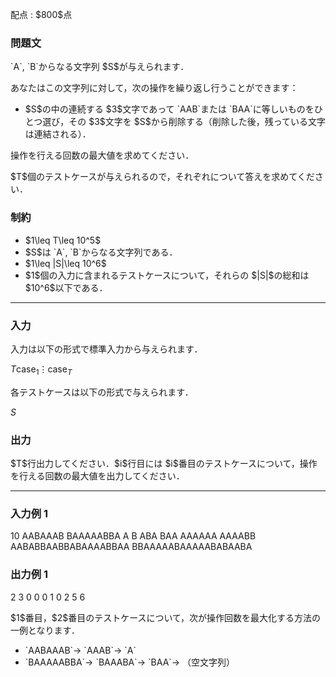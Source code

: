 
<div>

<span>

<span>

<p>
配点 : $800$点
</p>

<div>

<section>

### **問題文**

<p>
`A`, `B`からなる文字列 $S$が与えられます．
</p>

<p>
あなたはこの文字列に対して，次の操作を繰り返し行うことができます：
</p>

<ul>

<li>
$S$の中の連続する $3$文字であって `AAB`または `BAA`に等しいものをひとつ選び，その $3$文字を $S$から削除する（削除した後，残っている文字は連結される）．
</li>

</ul>

<p>
操作を行える回数の最大値を求めてください．
</p>

<p>
$T$個のテストケースが与えられるので，それぞれについて答えを求めてください．
</p>

</section>

</div>

<div>

<section>

### **制約**

<ul>

<li>
$1\leq T\leq 10^5$
</li>

<li>
$S$は `A`, `B`からなる文字列である．
</li>

<li>
$1\leq |S|\leq 10^6$
</li>

<li>
$1$個の入力に含まれるテストケースについて，それらの $|S|$の総和は $10^6$以下である．
</li>

</ul>

</section>

</div>

---

<div>

<div>

<section>

### **入力**

<p>
入力は以下の形式で標準入力から与えられます．
</p>

<div>

$T$$\text{case}_1$$\vdots$$\text{case}_T$
</div>

<p>
各テストケースは以下の形式で与えられます．
</p>

<div>

$S$
</div>

</section>

</div>

<div>

<section>

### **出力**

<p>
$T$行出力してください．$i$行目には $i$番目のテストケースについて，操作を行える回数の最大値を出力してください．
</p>

</section>

</div>

</div>

---

<div>

<section>

### **入力例 1**

<div>

10
AABAAAB
BAAAAABBA
A
B
ABA
BAA
AAAAAA
AAAABB
AABABBAABBABAAAABBAA
BBAAAAABAAAAABABAABA

</div>

</section>

</div>

<div>

<section>

### **出力例 1**

<div>

2
3
0
0
0
1
0
2
5
6

</div>

<p>
$1$番目，$2$番目のテストケースについて，次が操作回数を最大化する方法の一例となります．
</p>

<ul>

<li>
`AABAAAB`→ `AAAB`→ `A`
</li>

<li>
`BAAAAABBA`→ `BAAABA`→ `BAA`→ （空文字列）
</li>

</ul>

</section>

</div>

</span>

</span>

</div>
